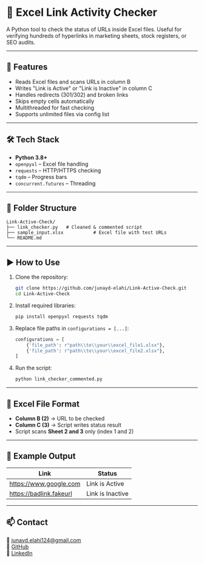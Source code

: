 # 🔗 Excel Link Activity Checker

A Python tool to check the status of URLs inside Excel files. Useful for verifying hundreds of hyperlinks in marketing sheets, stock registers, or SEO audits.

---

## 📌 Features

- Reads Excel files and scans URLs in column B
- Writes "Link is Active" or "Link is Inactive" in column C
- Handles redirects (301/302) and broken links
- Skips empty cells automatically
- Multithreaded for fast checking
- Supports unlimited files via config list

---

## 🛠 Tech Stack

- **Python 3.8+**
- `openpyxl` – Excel file handling  
- `requests` – HTTP/HTTPS checking  
- `tqdm` – Progress bars  
- `concurrent.futures` – Threading

---

## 📂 Folder Structure

```
Link-Active-Check/
├── link_checker.py   # Cleaned & commented script
├── sample_input.xlsx           # Excel file with test URLs
└── README.md
```

---

## ▶️ How to Use

1. Clone the repository:
   ```bash
   git clone https://github.com/junayd-elahi/Link-Active-Check.git
   cd Link-Active-Check
   ```

2. Install required libraries:
   ```bash
   pip install openpyxl requests tqdm
   ```

3. Replace file paths in `configurations = [...]`:
   ```python
   configurations = [
       {'file_path': r"path\\to\\your\\excel_file1.xlsx"},
       {'file_path': r"path\\to\\your\\excel_file2.xlsx"},
   ]
   ```

4. Run the script:
   ```bash
   python link_checker_commented.py
   ```

---

## 🧪 Excel File Format

- **Column B (2)** → URL to be checked
- **Column C (3)** → Script writes status result
- Script scans **Sheet 2 and 3** only (index 1 and 2)

---

## 🚀 Example Output

| Link                        | Status          |
|-----------------------------|------------------|
| https://www.google.com      | Link is Active   |
| https://badlink.fakeurl     | Link is Inactive |

---

## 📫 Contact

📧 junayd.elahi124@gmail.com  
🔗 [GitHub](https://github.com/junayd-elahi)  
🔗 [LinkedIn](https://www.linkedin.com/in/junayd-elahi-2029b9213/)
